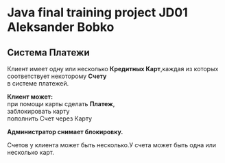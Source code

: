 # Java final training project JD01 Aleksander Bobko
 <h2>Система Платежи</h2>
<p>
	Клиент имеет одну или несколько <b>Кредитных Карт</b>,каждая из которых соответствует некоторому <b>Счету</b> <br />в системе платежей.
</p>
<p>
	<b>Клиент может:</b> <br />при помощи карты сделать <b>Платеж</b>, <br />заблокировать карту <br />пополнить Счет через Карту
</p>
<p>
	<b>Администратор снимает блокировку.</b>
</p>
<p>Счетов у клиента может быть несколько.У счета может быть одна или несколько карт.</p>